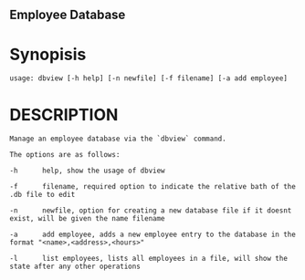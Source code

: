 ## Employee Database

# Synopisis

    usage: dbview [-h help] [-n newfile] [-f filename] [-a add employee]

# DESCRIPTION
    Manage an employee database via the `dbview` command.

    The options are as follows:

    -h      help, show the usage of dbview

    -f      filename, required option to indicate the relative bath of the .db file to edit

    -n      newfile, option for creating a new database file if it doesnt exist, will be given the name filename

    -a      add employee, adds a new employee entry to the database in the format "<name>,<address>,<hours>"

    -l      list employees, lists all employees in a file, will show the state after any other operations
